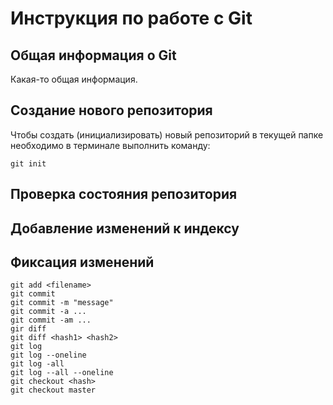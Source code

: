 # Инструкция по работе с Git

## Общая информация о Git

Какая-то общая информация.

## Создание нового репозитория

Чтобы создать (инициализировать) новый репозиторий в текущей папке необходимо в терминале выполнить команду:

    git init

## Проверка состояния репозитория

## Добавление изменений к индексу

## Фиксация изменений

    git add <filename>
    git commit
    git commit -m "message"
    git commit -a ...
    git commit -am ...
    gir diff
    git diff <hash1> <hash2>
    git log
    git log --oneline
    git log -all
    git log --all --oneline
    git checkout <hash>
    git checkout master